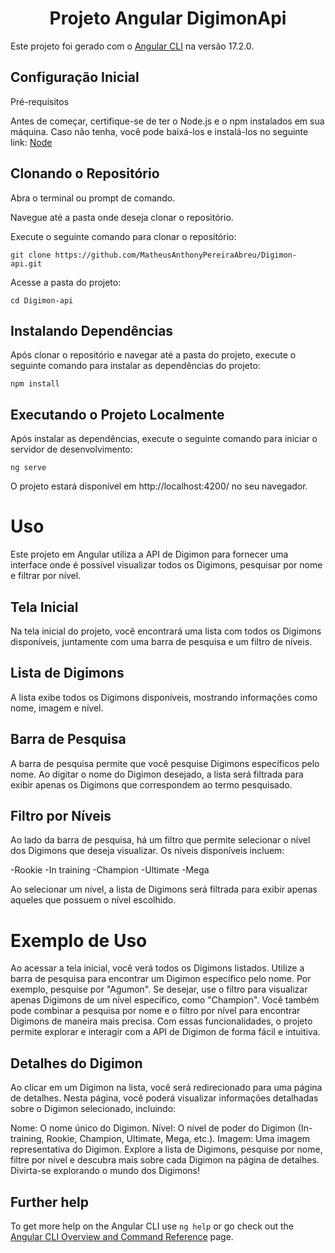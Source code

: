 <div align ="center">
<h1>Projeto Angular DigimonApi</h1>
</div>

Este projeto foi gerado com o [Angular CLI](https://github.com/angular/angular-cli) na versão 17.2.0.

## Configuração Inicial
Pré-requisitos

Antes de começar, certifique-se de ter o Node.js e o npm instalados em sua máquina. Caso não tenha, você pode baixá-los e instalá-los no seguinte link: [Node](https://nodejs.org/en)

## Clonando o Repositório
Abra o terminal ou prompt de comando.

Navegue até a pasta onde deseja clonar o repositório.

Execute o seguinte comando para clonar o repositório:

`git clone https://github.com/MatheusAnthonyPereiraAbreu/Digimon-api.git`

Acesse a pasta do projeto:

`cd Digimon-api`

## Instalando Dependências
Após clonar o repositório e navegar até a pasta do projeto, execute o seguinte comando para instalar as dependências do projeto:

`npm install`

## Executando o Projeto Localmente
Após instalar as dependências, execute o seguinte comando para iniciar o servidor de desenvolvimento:

`ng serve`

O projeto estará disponível em http://localhost:4200/ no seu navegador.

# Uso
Este projeto em Angular utiliza a API de Digimon para fornecer uma interface onde é possível visualizar todos os Digimons, pesquisar por nome e filtrar por nível.

## Tela Inicial
Na tela inicial do projeto, você encontrará uma lista com todos os Digimons disponíveis, juntamente com uma barra de pesquisa e um filtro de níveis.

## Lista de Digimons
A lista exibe todos os Digimons disponíveis, mostrando informações como nome, imagem e nível.

## Barra de Pesquisa
A barra de pesquisa permite que você pesquise Digimons específicos pelo nome. Ao digitar o nome do Digimon desejado, a lista será filtrada para exibir apenas os Digimons que correspondem ao termo pesquisado.

## Filtro por Níveis
Ao lado da barra de pesquisa, há um filtro que permite selecionar o nível dos Digimons que deseja visualizar. Os níveis disponíveis incluem:

-Rookie
-In training
-Champion
-Ultimate
-Mega

Ao selecionar um nível, a lista de Digimons será filtrada para exibir apenas aqueles que possuem o nível escolhido.

# Exemplo de Uso
Ao acessar a tela inicial, você verá todos os Digimons listados.
Utilize a barra de pesquisa para encontrar um Digimon específico pelo nome. Por exemplo, pesquise por "Agumon".
Se desejar, use o filtro para visualizar apenas Digimons de um nível específico, como "Champion".
Você também pode combinar a pesquisa por nome e o filtro por nível para encontrar Digimons de maneira mais precisa.
Com essas funcionalidades, o projeto permite explorar e interagir com a API de Digimon de forma fácil e intuitiva.

## Detalhes do Digimon
Ao clicar em um Digimon na lista, você será redirecionado para uma página de detalhes. Nesta página, você poderá visualizar informações detalhadas sobre o Digimon selecionado, incluindo:

Nome: O nome único do Digimon.
Nível: O nível de poder do Digimon (In-training, Rookie, Champion, Ultimate, Mega, etc.).
Imagem: Uma imagem representativa do Digimon.
Explore a lista de Digimons, pesquise por nome, filtre por nível e descubra mais sobre cada Digimon na página de detalhes. Divirta-se explorando o mundo dos Digimons!

## Further help

To get more help on the Angular CLI use `ng help` or go check out the [Angular CLI Overview and Command Reference](https://angular.io/cli) page.
